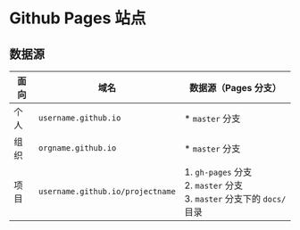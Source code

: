 # Github Pages 站点

## 数据源

| 面向 | 域名                             | 数据源（Pages 分支）                                                            |
| ---- | -------------------------------- | ------------------------------------------------------------------------------- |
| 个人 | `username.github.io`             | * `master` 分支                                                                 |
| 组织 | `orgname.github.io`              | * `master` 分支                                                                 |
| 项目 | `username.github.io/projectname` | 1. `gh-pages` 分支 <br> 2. `master` 分支 <br> 3. `master` 分支下的 `docs/` 目录 |
